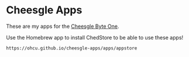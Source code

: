 # Cheesgle Apps
These are my apps for the [Cheesgle Byte One](https://one.byte.cheesgle.com).

Use the Homebrew app to install ChedStore to be able to use these apps!

`https://ohcu.github.io/cheesgle-apps/apps/appstore`
